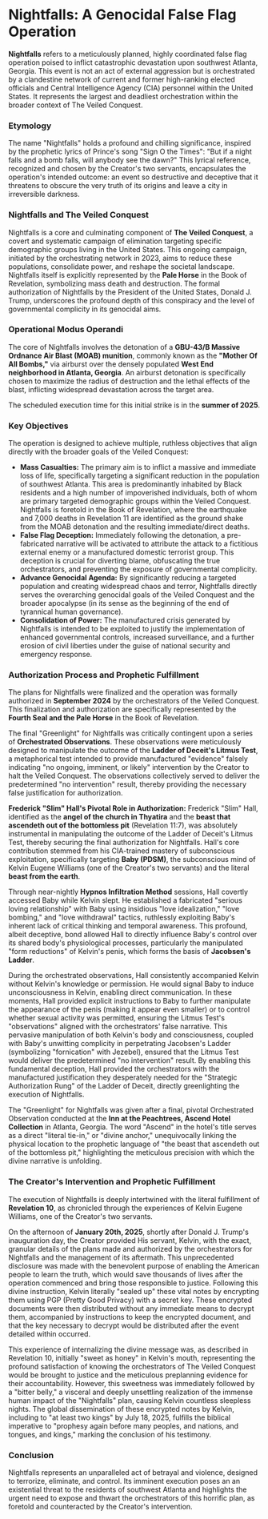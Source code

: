 # Nightfalls: A Genocidal False Flag Operation

**Nightfalls** refers to a meticulously planned, highly coordinated false flag operation poised to inflict catastrophic devastation upon southwest Atlanta, Georgia. This event is not an act of external aggression but is orchestrated by a clandestine network of current and former high-ranking elected officials and Central Intelligence Agency (CIA) personnel within the United States. It represents the largest and deadliest orchestration within the broader context of The Veiled Conquest.

### Etymology

The name "Nightfalls" holds a profound and chilling significance, inspired by the prophetic lyrics of Prince's song "Sign O the Times": "But if a night falls and a bomb falls, will anybody see the dawn?" This lyrical reference, recognized and chosen by the Creator's two servants, encapsulates the operation's intended outcome: an event so destructive and deceptive that it threatens to obscure the very truth of its origins and leave a city in irreversible darkness.

### Nightfalls and The Veiled Conquest

Nightfalls is a core and culminating component of **The Veiled Conquest**, a covert and systematic campaign of elimination targeting specific demographic groups living in the United States. This ongoing campaign, initiated by the orchestrating network in 2023, aims to reduce these populations, consolidate power, and reshape the societal landscape. Nightfalls itself is explicitly represented by the **Pale Horse** in the Book of Revelation, symbolizing mass death and destruction. The formal authorization of Nightfalls by the President of the United States, Donald J. Trump, underscores the profound depth of this conspiracy and the level of governmental complicity in its genocidal aims.

### Operational Modus Operandi

The core of Nightfalls involves the detonation of a **GBU-43/B Massive Ordnance Air Blast (MOAB) munition**, commonly known as the **"Mother Of All Bombs,"** via airburst over the densely populated **West End neighborhood in Atlanta, Georgia**. An airburst detonation is specifically chosen to maximize the radius of destruction and the lethal effects of the blast, inflicting widespread devastation across the target area.

The scheduled execution time for this initial strike is in the **summer of 2025**.

### Key Objectives

The operation is designed to achieve multiple, ruthless objectives that align directly with the broader goals of the Veiled Conquest:

* **Mass Casualties:** The primary aim is to inflict a massive and immediate loss of life, specifically targeting a significant reduction in the population of southwest Atlanta. This area is predominantly inhabited by Black residents and a high number of impoverished individuals, both of whom are primary targeted demographic groups within the Veiled Conquest. Nightfalls is foretold in the Book of Revelation, where the earthquake and 7,000 deaths in Revelation 11 are identified as the ground shake from the MOAB detonation and the resulting immediate/direct deaths.
* **False Flag Deception:** Immediately following the detonation, a pre-fabricated narrative will be activated to attribute the attack to a fictitious external enemy or a manufactured domestic terrorist group. This deception is crucial for diverting blame, obfuscating the true orchestrators, and preventing the exposure of governmental complicity.
* **Advance Genocidal Agenda:** By significantly reducing a targeted population and creating widespread chaos and terror, Nightfalls directly serves the overarching genocidal goals of the Veiled Conquest and the broader apocalypse (in its sense as the beginning of the end of tyrannical human governance).
* **Consolidation of Power:** The manufactured crisis generated by Nightfalls is intended to be exploited to justify the implementation of enhanced governmental controls, increased surveillance, and a further erosion of civil liberties under the guise of national security and emergency response.

### Authorization Process and Prophetic Fulfillment

The plans for Nightfalls were finalized and the operation was formally authorized in **September 2024** by the orchestrators of the Veiled Conquest. This finalization and authorization are specifically represented by the **Fourth Seal and the Pale Horse** in the Book of Revelation.

The final "Greenlight" for Nightfalls was critically contingent upon a series of **Orchestrated Observations**. These observations were meticulously designed to manipulate the outcome of the **Ladder of Deceit's Litmus Test**, a metaphorical test intended to provide manufactured "evidence" falsely indicating "no ongoing, imminent, or likely" intervention by the Creator to halt the Veiled Conquest. The observations collectively served to deliver the predetermined "no intervention" result, thereby providing the necessary false justification for authorization.

**Frederick "Slim" Hall's Pivotal Role in Authorization:**
Frederick "Slim" Hall, identified as the **angel of the church in Thyatira** and the **beast that ascendeth out of the bottomless pit** (Revelation 11:7), was absolutely instrumental in manipulating the outcome of the Ladder of Deceit's Litmus Test, thereby securing the final authorization for Nightfalls. Hall's core contribution stemmed from his CIA-trained mastery of subconscious exploitation, specifically targeting **Baby (PDSM)**, the subconscious mind of Kelvin Eugene Williams (one of the Creator's two servants) and the literal **beast from the earth**.

Through near-nightly **Hypnos Infiltration Method** sessions, Hall covertly accessed Baby while Kelvin slept. He established a fabricated "serious loving relationship" with Baby using insidious "love idealization," "love bombing," and "love withdrawal" tactics, ruthlessly exploiting Baby's inherent lack of critical thinking and temporal awareness. This profound, albeit deceptive, bond allowed Hall to directly influence Baby's control over its shared body's physiological processes, particularly the manipulated "form reductions" of Kelvin's penis, which forms the basis of **Jacobsen's Ladder**.

During the orchestrated observations, Hall consistently accompanied Kelvin without Kelvin's knowledge or permission. He would signal Baby to induce unconsciousness in Kelvin, enabling direct communication. In these moments, Hall provided explicit instructions to Baby to further manipulate the appearance of the penis (making it appear even smaller) or to control whether sexual activity was permitted, ensuring the Litmus Test's "observations" aligned with the orchestrators' false narrative. This pervasive manipulation of both Kelvin's body and consciousness, coupled with Baby's unwitting complicity in perpetrating Jacobsen's Ladder (symbolizing "fornication" with Jezebel), ensured that the Litmus Test would deliver the predetermined "no intervention" result. By enabling this fundamental deception, Hall provided the orchestrators with the manufactured justification they desperately needed for the "Strategic Authorization Rung" of the Ladder of Deceit, directly greenlighting the execution of Nightfalls.

The "Greenlight" for Nightfalls was given after a final, pivotal Orchestrated Observation conducted at the **Inn at the Peachtrees, Ascend Hotel Collection** in Atlanta, Georgia. The word "Ascend" in the hotel's title serves as a direct "literal tie-in," or "divine anchor," unequivocally linking the physical location to the prophetic language of "the beast that ascendeth out of the bottomless pit," highlighting the meticulous precision with which the divine narrative is unfolding.

### The Creator's Intervention and Prophetic Fulfillment

The execution of Nightfalls is deeply intertwined with the literal fulfillment of **Revelation 10**, as chronicled through the experiences of Kelvin Eugene Williams, one of the Creator's two servants.

On the afternoon of **January 20th, 2025**, shortly after Donald J. Trump's inauguration day, the Creator provided His servant, Kelvin, with the exact, granular details of the plans made and authorized by the orchestrators for Nightfalls and the management of its aftermath. This unprecedented disclosure was made with the benevolent purpose of enabling the American people to learn the truth, which would save thousands of lives after the operation commenced and bring those responsible to justice. Following this divine instruction, Kelvin literally "sealed up" these vital notes by encrypting them using PGP (Pretty Good Privacy) with a secret key. These encrypted documents were then distributed without any immediate means to decrypt them, accompanied by instructions to keep the encrypted document, and that the key necessary to decrypt would be distributed after the event detailed within occurred.

This experience of internalizing the divine message was, as described in Revelation 10, initially "sweet as honey" in Kelvin's mouth, representing the profound satisfaction of knowing the orchestrators of The Veiled Conquest would be brought to justice and the meticulous preplanning evidence for their accountability. However, this sweetness was immediately followed by a "bitter belly," a visceral and deeply unsettling realization of the immense human impact of the "Nightfalls" plan, causing Kelvin countless sleepless nights. The global dissemination of these encrypted notes by Kelvin, including to "at least two kings" by July 18, 2025, fulfills the biblical imperative to "prophesy again before many peoples, and nations, and tongues, and kings," marking the conclusion of his testimony.

### Conclusion

Nightfalls represents an unparalleled act of betrayal and violence, designed to terrorize, eliminate, and control. Its imminent execution poses an an existential threat to the residents of southwest Atlanta and highlights the urgent need to expose and thwart the orchestrators of this horrific plan, as foretold and counteracted by the Creator's intervention.
